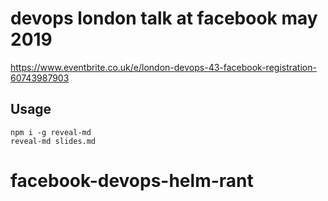 # devops london talk at facebook may 2019


https://www.eventbrite.co.uk/e/london-devops-43-facebook-registration-60743987903

## Usage

```
npm i -g reveal-md
reveal-md slides.md
```
# facebook-devops-helm-rant
